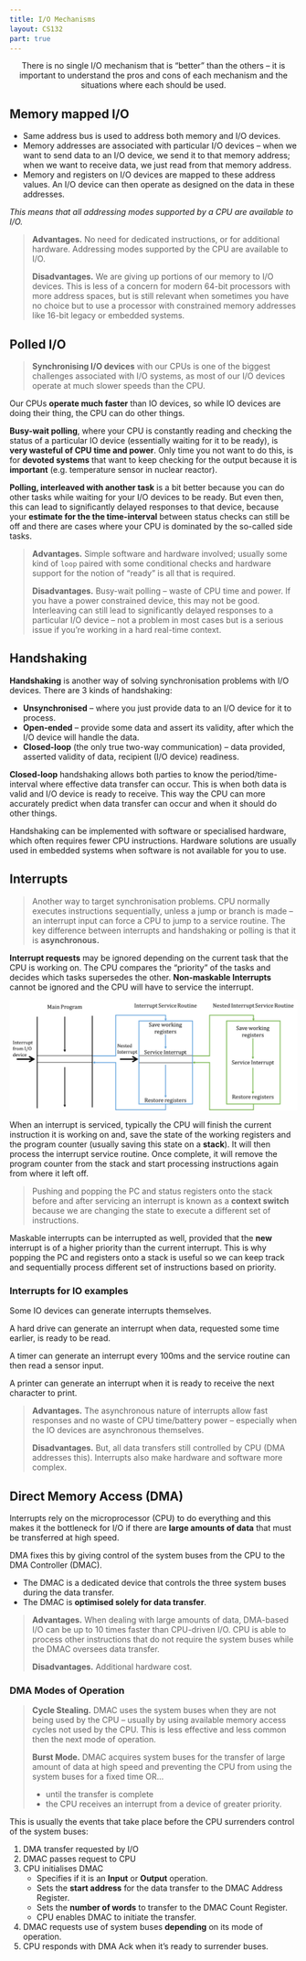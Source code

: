 ```yaml
---
title: I/O Mechanisms
layout: CS132
part: true
---
```


<p align="center">
    There is no single I/O mechanism that is “better” than the others – it is important to understand the pros and cons of each mechanism and the situations where each should be used.
</p>

## Memory mapped I/O

- Same address bus is used to address both memory and I/O devices. 
- Memory addresses are associated with particular I/O devices – when we want to send data to an I/O device, we send it to that memory address; when we want to receive data, we just read from that memory address.
- Memory and registers on I/O devices are mapped to these address values. An I/O device can then operate as designed on the data in these addresses.

*This means that all addressing modes supported by a CPU are available to I/O.* 

> **Advantages.** No need for dedicated instructions, or for additional hardware. Addressing modes supported by the CPU are available to I/O. 
>
> **Disadvantages.** We are giving up portions of our memory to I/O devices. This is less of a concern for modern 64-bit processors with more address spaces, but is still relevant when sometimes you have no choice but to use a processor with constrained memory addresses like 16-bit legacy or embedded systems. 

## Polled I/O

> **Synchronising I/O devices** with our CPUs is one of the biggest challenges associated with I/O systems, as most of our I/O devices operate at much slower speeds than the CPU.

Our CPUs **operate much faster** than IO devices, so while IO devices are doing their thing, the CPU can do other things. 

**Busy-wait polling**, where your CPU is constantly reading and checking the status of a particular IO device (essentially waiting for it to be ready), is **very wasteful of CPU time and power**. Only time you not want to do this, is for **devoted systems** that want to keep checking for the output because it is **important** (e.g. temperature sensor in nuclear reactor). 

**Polling, interleaved with another task** is a bit better because you can do other tasks while waiting for your I/O devices to be ready. But even then, this can lead to significantly delayed responses to that device, because your **estimate for the the time-interval** between status checks can still be off and there are cases where your CPU is dominated by the so-called side tasks.

> **Advantages.** Simple software and hardware involved; usually some kind of `loop` paired with some conditional checks and hardware support for the notion of “ready” is all that is required.
>
> **Disadvantages.** Busy-wait polling – waste of CPU time and power. If you have a power constrained device, this may not be good. Interleaving can still lead to significantly delayed responses to a particular I/O device – not a problem in most cases but is a serious issue if you’re working in a hard real-time context.

## Handshaking

**Handshaking** is another way of solving synchronisation problems with I/O devices. There are 3 kinds of handshaking:

- **Unsynchronised** – where you just provide data to an I/O device for it to process.
- **Open-ended** – provide some data and assert its validity, after which the I/O device will handle the data.
- **Closed-loop** (the only true two-way communication) – data provided, asserted validity of data, recipient (I/O device) readiness. 

**Closed-loop** handshaking allows both parties to know the period/time-interval where effective data transfer can occur. This is when both data is valid and I/O device is ready to receive. This way the CPU can more accurately predict when data transfer can occur and when it should do other things. 

Handshaking can be implemented with software or specialised hardware, which often requires fewer CPU instructions. Hardware solutions are usually used in embedded systems when software is not available for you to use. 

## Interrupts

> Another way to target synchronisation problems. CPU normally executes instructions sequentially, unless a jump or branch is made – an interrupt input can force a CPU to jump to a service routine. The key difference between interrupts and handshaking or polling is that it is **asynchronous.** 

**Interrupt requests** may be ignored depending on the current task that the CPU is working on. The CPU compares the “priority” of the tasks and decides which tasks supersedes the other. **Non-maskable Interrupts** cannot be ignored and the CPU will have to service the interrupt. 

<img src="part5.assets/image-20210524180858554.png" alt="image-20210524180858554" style="zoom:67%;" class="center" />

When an interrupt is serviced, typically the CPU will finish the current instruction it is working on and, save the state of the working registers and the program counter (usually saving this state on a **stack**). It will then process the interrupt service routine. Once complete, it will remove the program counter from the stack and start processing instructions again from where it left off.

> Pushing and popping the PC and status registers onto the stack before and after servicing an interrupt is known as a **context switch** because we are changing the state to execute a different set of instructions. 

Maskable interrupts can be interrupted as well, provided that the **new** interrupt is of a higher priority than the current interrupt. This is why popping the PC and registers onto a stack is useful so we can keep track and sequentially process different set of instructions based on priority.

### Interrupts for IO examples

Some IO devices can generate interrupts themselves.

A hard drive can generate an interrupt when data, requested some time earlier, is ready to be read.

A timer can generate an interrupt every 100ms and the service routine can then read a sensor input. 

A printer can generate an interrupt when it is ready to receive the next character to print.

> **Advantages.** The asynchronous nature of interrupts allow fast responses and no waste of CPU time/battery power – especially when the IO devices are asynchronous themselves.
>
> **Disadvantages.** But, all data transfers still controlled by CPU (DMA addresses this). Interrupts also make hardware and software more complex.

## Direct Memory Access (DMA)

Interrupts rely on the microprocessor (CPU) to do everything and this makes it the bottleneck for I/O if there are **large amounts of data** that must be transferred at high speed.

DMA fixes this by giving control of the system buses from the CPU to the DMA Controller (DMAC).

- The DMAC is a dedicated device that controls the three system buses during the data transfer.
- The DMAC is **optimised solely for data transfer**.

> **Advantages.** When dealing with large amounts of data, DMA-based I/O can be up to 10 times faster than CPU-driven I/O. CPU is able to process other instructions that do not require the system buses while the DMAC oversees data transfer.
>
> **Disadvantages.** Additional hardware cost.

### DMA Modes of Operation

> **Cycle Stealing.** DMAC uses the system buses when they are not being used by the CPU – usually by using available memory access cycles not used by the CPU. This is less effective and less common then the next mode of operation.
>
> **Burst Mode.** DMAC acquires system buses for the transfer of large amount of data at high speed and preventing the CPU from using the system buses for a fixed time OR…
>
> - until the transfer is complete 
> - the CPU receives an interrupt from a device of greater priority. 

This is usually the events that take place before the CPU surrenders control of the system buses:

1. DMA transfer requested by I/O
2. DMAC passes request to CPU
3. CPU initialises DMAC
   - Specifies if it is an **Input** or **Output** operation.
   - Sets the **start address** for the data transfer to the DMAC Address Register.
   - Sets the **number of words** to transfer to the DMAC Count Register.
   - CPU enables DMAC to initiate the transfer.
4. DMAC requests use of system buses **depending** on its mode of operation.
5. CPU responds with DMA Ack when it’s ready to surrender buses.

